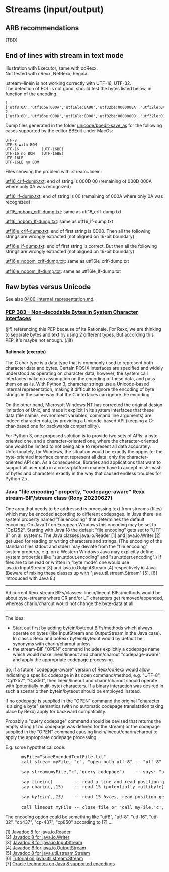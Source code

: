# Streams (input/output)

## ARB recommendations

(TBD)

## End of lines with stream in text mode

Illustration with Executor, same with ooRexx.  
Not tested with cRexx, NetRexx, Regina.

.stream~linein is not working correctly with UTF-16, UTF-32.  
The detection of EOL is not good, should test the bytes listed below, in function of the encoding.

    1 : ['utf8:0A','utf16be:000A','utf16le:0A00','utf32be:0000000A','utf32le:0A000000']
    2 : ['utf8:0D','utf16be:000D','utf16le:0D00','utf32be:0000000D','utf32le:0D000000']

Dump files generated in the folder [unicode/bbedit-save_as](https://github.com/jlfaucher/executor/tree/master/sandbox/jlf/unicode/bbedit-save_as)
for the following cases supported by the editor BBEdit under MacOs:

    UTF-8
    UTF-8 with BOM
    UTF-16          (UTF-16BE)
    UTF-16 no BOM   (UTF-16BE)
    UTF-16LE
    UTF-16LE no BOM

Files showing the problem with .stream~linein:

[utf16_crlf-dump.txt](https://github.com/jlfaucher/executor/blob/21d0ad5979c361ca52c4080a504e43501a8b81a8/sandbox/jlf/unicode/bbedit-save_as/utf16_crlf-dump.txt#LL4C113-L4C120):
end of string is 000D 00 (remaining of 000D 000A where only 0A was recognized)

[utf16_lf-dump.txt](https://github.com/jlfaucher/executor/blob/21d0ad5979c361ca52c4080a504e43501a8b81a8/sandbox/jlf/unicode/bbedit-save_as/utf16_lf-dump.txt#LL4C113-L4C115):
end of string is 00 (remaining of 000A where only 0A was recognized)

[utf16_nobom_crlf-dump.txt](https://github.com/jlfaucher/executor/blob/21d0ad5979c361ca52c4080a504e43501a8b81a8/sandbox/jlf/unicode/bbedit-save_as/utf16_nobom_crlf-dump.txt#LL4C108-L4C115):
same as utf16_crlf-dump.txt

[utf16_nobom_lf-dump.txt](https://github.com/jlfaucher/executor/blob/21d0ad5979c361ca52c4080a504e43501a8b81a8/sandbox/jlf/unicode/bbedit-save_as/utf16_nobom_lf-dump.txt#LL4C108-L4C110):
same as utf16_lf-dump.txt

[utf16le_crlf-dump.txt](https://github.com/jlfaucher/executor/blob/21d0ad5979c361ca52c4080a504e43501a8b81a8/sandbox/jlf/unicode/bbedit-save_as/utf16le_crlf-dump.txt#LL4C113-L4C117):
end of first string is 0D00. Then all the following strings are wrongly extracted (not aligned on 16-bit boundary)

[utf16le_lf-dump.txt](https://github.com/jlfaucher/executor/blob/21d0ad5979c361ca52c4080a504e43501a8b81a8/sandbox/jlf/unicode/bbedit-save_as/utf16le_lf-dump.txt#LL29C10-L29C15):
end of first string is correct. But then all the following strings are wrongly extracted (not aligned on 16-bit boundary)

[utf16le_nobom_crlf-dump.txt](https://github.com/jlfaucher/executor/blob/21d0ad5979c361ca52c4080a504e43501a8b81a8/sandbox/jlf/unicode/bbedit-save_as/utf16le_nobom_crlf-dump.txt#LL4C108-L4C112):
same as utf16le_crlf-dump.txt

[utf16le_nobom_lf-dump.txt](https://github.com/jlfaucher/executor/blob/21d0ad5979c361ca52c4080a504e43501a8b81a8/sandbox/jlf/unicode/bbedit-save_as/utf16le_nobom_lf-dump.txt#LL28C10-L28C15):
same as utf16le_lf-dump.txt


## Raw bytes versus Unicode

See also [0400_Internal_representation.md](0400_Internal_representation.md).

### [PEP 383 – Non-decodable Bytes in System Character Interfaces](https://peps.python.org/pep-0383/)

(jlf) referencing this PEP because of its Rationale.
For Rexx, we are thinking to separate bytes and text by using 2 different types.
But according this PEP, it's maybe not enough. (/jlf)

#### Rationale (exerpts)
The C char type is a data type that is commonly used to represent both character
data and bytes. Certain POSIX interfaces are specified and widely understood as
operating on character data, however, the system call interfaces make no assumption
on the encoding of these data, and pass them on as-is. With Python 3, character
strings use a Unicode-based internal representation, making it difficult to ignore
the encoding of byte strings in the same way that the C interfaces can ignore the
encoding.

On the other hand, Microsoft Windows NT has corrected the original design limitation
of Unix, and made it explicit in its system interfaces that these data (file names,
environment variables, command line arguments) are indeed character data, by providing
a Unicode-based API (keeping a C-char-based one for backwards compatibility).

For Python 3, one proposed solution is to provide two sets of APIs:
a byte-oriented one, and a character-oriented one, where the character-oriented
one would be limited to not being able to represent all data accurately.
Unfortunately, for Windows, the situation would be exactly the opposite:
the byte-oriented interface cannot represent all data; only the character-oriented
API can. As a consequence, libraries and applications that want to support all
user data in a cross-platform manner have to accept mish-mash of bytes and
characters exactly in the way that caused endless troubles for Python 2.x.

### Java "file.encoding" property, "codepage-aware" Rexx stream-BIF/stream class (Rony 20230627)

One area that needs to be addressed is processing text from streams (files) which may be encoded according to different codepages.
In Java there is a system property named "file.encoding" that determines the default encoding. On Java 17 on European Windows this encoding may be set to "Cp1252". Starting with Java 18 the default "file.encoding" gets set to "UTF-8" on all systems.
The Java classes java.io.Reader [1] and java.io.Writer [2] get used for reading or writing characters and strings.
(The encoding of the standard files stdout and stderr may deviate from the "file.encoding" system property, e.g. on a Western Windows Java may explicitly define system properties like "sun.stdout.encoding" and "sun.stderr.encoding".)
If files are to be read or written in "byte mode" one would use java.io.InputStream [3] and java.io.OutputStream [4] respectively in Java.
(Beware of mixing these classes up with "java.util.stream.Stream" [5], [6] introduced with Java 8.)

---
Ad current Rexx stream BIFs/classes: linein/lineout BIFs/methods would be about byte-streams where CR and/or LF characters get removed/appended, whereas charin/charout would not change the byte-data at all.

---

The idea:

* Start out first by adding bytein/byteout BIFs/methods which always operate on bytes (like InputStream and OutputStream in the Java case). In classic Rexx and ooRexx bytein/byteout would by default be synonyms with charin/charout unless
* the stream-BIF "OPEN" command includes explicitly a codepage name which would make linein/lineout and charin/charout "codepage-aware" and apply the appropriate codepage processing.

So, if a future "codepage-aware" version of Rexx/ooRexx would allow indicating a specific codepage in its open command/method, e.g. "UTF-8", "Cp1252", "Cp850", then linein/lineout and charin/charout should operate with (potentially mulit-byte) characters. If a binary interaction was desired in such a scenario then bytein/byteout should be employed instead.

If no codepage is supplied in the "OPEN" command the original "character is a single byte" semantics (with no automatic codepage translatation taking place by Rexx) apply for backward compatibility.

Probably a "query codepage" command should be devised that returns the empty string (if no codepage was defined for the stream) or the codepage supplied in the "OPEN" command causing linein/lineout/charin/charout to apply the appropriate codepage processing.

E.g. some hypothetical code:

<pre>
      myFile="someEncodedTextFile.txt"
      call stream myFile, "c", "open both utf-8" -- "utf-8" will trigger codepage-aware processing 

      say stream(myFile,"c","query codepage")    -- says: "utf-8"

      say linein()        -- read a line and read position gets increased accordingly
      say charin(,,15)    -- read 15 (potentially multibyte) characters, read position gets increased accordingly

      say <i>bytein(,,15)</i>    -- read 15 <i>bytes</i>, read position gets increased accordingly

      call lineout myFile -- close file or "call myFile,'c','close' "
</pre>

The encoding option could be something like "utf8", "utf-8",  "utf-16", "utf-32", "cp437", "cp-437", "cp850" according to [7] ...

[1] [Javadoc 8 for java.io.Reader](https://docs.oracle.com/javase/8/docs/api/java/io/Reader.html)  
[2] [Javadoc 8 for java.io.Writer](https://docs.oracle.com/javase/8/docs/api/java/io/Writer.html)  
[3] [Javadoc 8 for java.io.InputStream](https://docs.oracle.com/javase/8/docs/api/java/io/InputStream.html)  
[4] [Javadoc 8 for java.io.OutputStream](https://docs.oracle.com/javase/8/docs/api/java/io/OutputStream.html)  
[5] [Javadoc 8 for java.util.stream.Stream](https://docs.oracle.com/javase/8/docs/api/java/util/stream/Stream.html)  
[6] [Tutorial on java.util.stream.Stream](https://www.baeldung.com/java-8-streams)  
[7] [Oracle technotes on Java 8 supported encodings](https://docs.oracle.com/javase/8/docs/technotes/guides/intl/encoding.doc.html)  
